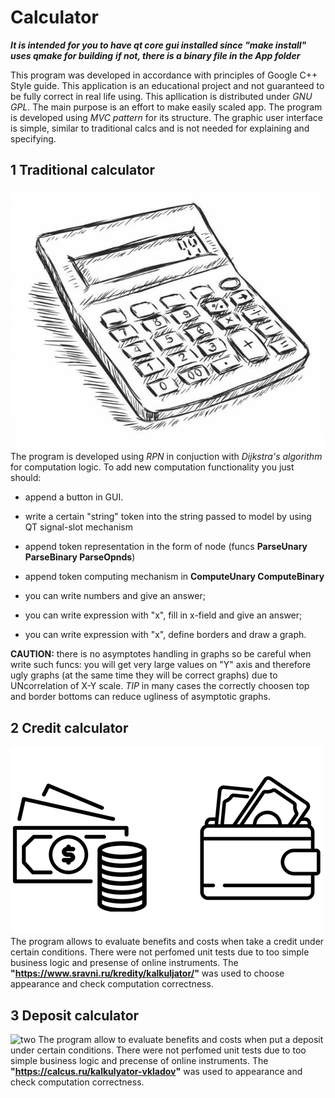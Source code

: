 # Calculator

***It is intended for you to have *qt core gui* installed since "make install" uses *qmake* for building***
***if not, there is a binary file in the App folder***

This program was developed in accordance with principles of Google C++ Style guide.
This application is an educational project and not guaranteed to be fully correct in real life using.
This apllication is distributed under *GNU GPL*.
The main purpose is an effort to make easily scaled app.
The program is developed using *MVC pattern* for its structure.
The graphic user interface is simple, similar to traditional calcs and is not needed for explaining and specifying.

## 1 Traditional calculator
![two](11.jpg)
The program is developed using *RPN* in conjuction with *Dijkstra's algorithm* for computation logic.
To add new computation functionality you just should:
- append a button in GUI.
- write a certain "string" token into the string passed to model by using QT signal-slot mechanism
- append token representation in the form of node (funcs **ParseUnary ParseBinary ParseOpnds**)
- append token computing mechanism in **ComputeUnary ComputeBinary**

- you can write numbers and give an answer;
- you can write expression with "x", fill in x-field and give an answer;
- you can write expression with "x", define borders and draw a graph.

**CAUTION:** there is no asymptotes handling in graphs so be careful when write such funcs:
    you will get very large values on "Y" axis and therefore ugly graphs (at the same time they will be correct graphs) due to UNcorrelation of X-Y scale.
*TIP* in many cases the correctly choosen top and border bottoms can reduce ugliness of asymptotic graphs.

## 2 Credit calculator
![two](22.png)
The program allows to evaluate benefits and costs when take a credit under certain conditions.
There were not perfomed unit tests due to too simple business logic and presense of online instruments.
The **"https://www.sravni.ru/kredity/kalkuljator/"** was used to choose appearance and check computation correctness.

## 3 Deposit calculator
![two](44.jpg)
The program allow to evaluate benefits and costs when put a deposit under certain conditions.
There were not perfomed unit tests due to too simple business logic and precense of online instruments.
The **"https://calcus.ru/kalkulyator-vkladov"** was used to appearance and check computation correctness.